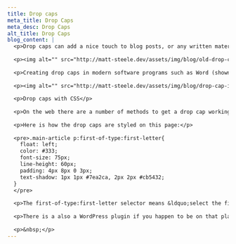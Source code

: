 ```yaml
---
title: Drop caps
meta_title: Drop Caps
meta_desc: Drop Caps
alt_title: Drop Caps
blog_content: |
  <p>Drop caps can add a nice touch to blog posts, or any written material for that matter. They&rsquo;ve been around for over two thousand years, stretching back all the way to Roman times. They add a bit of style and are a visual cue to the reader that a new idea is starting . Daily Drop Cap is a great resource to see what&rsquo;s possible.</p>
  
  <p><img alt="" src="http://matt-steele.dev/assets/img/blog/old-drop-cap-image.jpeg" style="height:248px; width:268px" /></p>
  
  <p>Creating drop caps in modern software programs such as Word (shown here), or Photoshop isn&rsquo;t nearly as fanciful or customized as handwritten drop caps, but they still add a nice bit of style to paragraphs.</p>
  
  <p><img alt="" src="http://matt-steele.dev/assets/img/blog/drop-cap-in-word.jpg" style="height:379px; width:775px" /></p>
  
  <p>Drop caps with CSS</p>
  
  <p>On the web there are a number of methods to get a drop cap working, including image replacement and Javascript techniques, but how do I create them purely using CSS? What I found was that there is no simple answer to fit all situations, but the first-of-type:first-letter pseudo class is the method that I ended up using.</p>
  
  <p>Here is how the drop caps are styled on this page:</p>
  
  <pre>.main-article p:first-of-type:first-letter{ 
    float: left; 
    color: #333; 
    font-size: 75px; 
    line-height: 60px; 
    padding: 4px 8px 0 3px; 
    text-shadow: 1px 1px #7ea2ca, 2px 2px #cb5432; 
  }
  </pre>
  
  <p>The first-of-type:first-letter selector means &ldquo;select the first letter of the first paragraph&rdquo;, which in this case worked perfectly</p>
  
  <p>There is a also a WordPress plugin if you happen to be on that platform, although I think it&rsquo;s best just to style it in CSS if you can. I wouldn&rsquo;t recommend installing a plugin just for this purpose. It would just add plug-in bloat and may not be as semantic.</p>
  
  <p>&nbsp;</p>
---
```







